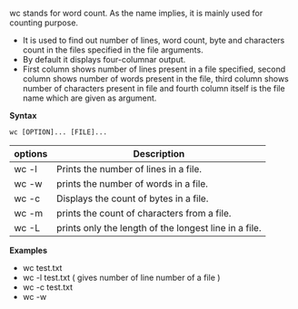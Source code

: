 wc stands for word count. As the name implies, it is mainly used for counting purpose.

- It is used to find out number of lines, word count, byte and characters count in the files specified in the file arguments.
- By default it displays four-columnar output.
- First column shows number of lines present in a file specified, second column shows number of words present in the file, third column shows number of characters present in file and fourth column itself is the file name which are given as argument.

**Syntax**

`wc [OPTION]... [FILE]...`

options | Description 
--------|------------
wc -l | Prints the number of lines in a file.
wc -w | prints the number of words in a file.
wc -c | Displays the count of bytes in a file.
wc -m | prints the count of characters from a file.
wc -L | prints only the length of the longest line in a file.

**Examples** 
- wc test.txt
- wc -l test.txt ( gives number of line number of a file )
- wc -c test.txt
- wc -w 
